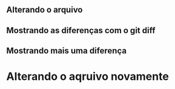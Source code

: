 ## Alterando o arquivo
## Mostrando as diferenças com o git diff
## Mostrando mais uma diferença
<h1>Alterando o aqruivo novamente</h1>

